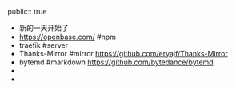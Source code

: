 public:: true

- 新的一天开始了
- https://openbase.com/ #npm
- traefik #server
- Thanks-Mirror #mirror https://github.com/eryajf/Thanks-Mirror
- bytemd #markdown https://github.com/bytedance/bytemd
-
-